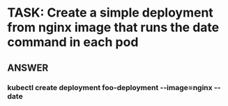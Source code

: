 
# TASK: Create a simple deployment from nginx image that runs the date command in each pod

## ANSWER

### kubectl create deployment foo-deployment --image=nginx -- date
